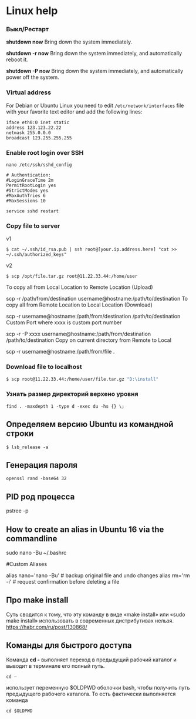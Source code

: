 # Linux help

### Выкл/Рестарт

**shutdown now** 
Bring down the system immediately.

**shutdown -r now** 
Bring down the system immediately, and automatically reboot it.

**shutdown -P now** 
Bring down the system immediately, and automatically power off the system.



### Virtual address

For Debian or Ubuntu Linux you need to edit `/etc/network/interfaces` file with your favorite text editor and add the following lines:
```
iface eth0:0 inet static
address 123.123.22.22
netmask 255.0.0.0
broadcast 123.255.255.255
```


### Enable root login over SSH

```
nano /etc/ssh/sshd_config
```
```
# Authentication:
#LoginGraceTime 2m
PermitRootLogin yes
#StrictModes yes
#MaxAuthTries 6
#MaxSessions 10
```
```
service sshd restart
```

### Copy file to server
v1
```
$ cat ~/.ssh/id_rsa.pub | ssh root@[your.ip.address.here] "cat >> ~/.ssh/authorized_keys"
```
v2
```
$ scp /opt/file.tar.gz root@11.22.33.44:/home/user
```
To copy all from Local Location to Remote Location (Upload)

scp -r /path/from/destination username@hostname:/path/to/destination
To copy all from Remote Location to Local Location (Download)

scp -r username@hostname:/path/from/destination /path/to/destination
Custom Port where xxxx is custom port number

 scp -r -P xxxx username@hostname:/path/from/destination /path/to/destination
Copy on current directory from Remote to Local

scp -r username@hostname:/path/from/file .


### Download file to localhost
```bash
$ scp root@11.22.33.44:/home/user/file.tar.gz "D:\install"
```


### Узнать размер директорий верхено уровня 

```
find . -maxdepth 1 -type d -exec du -hs {} \;
```


## Определяем версию Ubuntu из командной строки

```
$ lsb_release -a
```

## Генерация пароля

```
openssl rand -base64 32
```

## PID род процесса

pstree -p

## How to create an alias in Ubuntu 16 via the commandline

sudo nano -Bu ~/.bashrc

#Custom Aliases

alias nano='nano -Bu'  # backup original file and undo changes
alias rm='rm -i' # request confirmation before deleting a file

## Про make install

Суть сводится к тому, что эту команду в виде «make install» или «sudo make install» использовать в современных дистрибутивах нельзя.
https://habr.com/ru/post/130868/

## Команды для быстрого доступа

Команда **cd -** выполняет переход в предыдущий рабочий каталог и выводит в терминале его полный путь.
```
cd —
```
использует переменную $OLDPWD оболочки bash, чтобы получить путь предыдущего рабочего каталога. То есть фактически выполняется команда 
```
cd $OLDPWD
```
